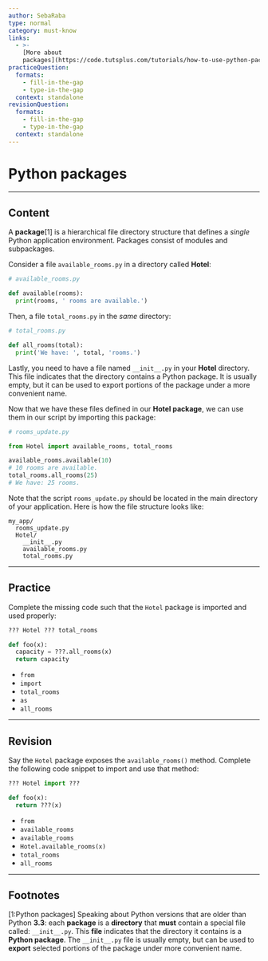 ```yaml
---
author: SebaRaba
type: normal
category: must-know
links:
  - >-
    [More about
    packages](https://code.tutsplus.com/tutorials/how-to-use-python-packages--cms-26000){website}
practiceQuestion:
  formats:
    - fill-in-the-gap
    - type-in-the-gap
  context: standalone
revisionQuestion:
  formats:
    - fill-in-the-gap
    - type-in-the-gap
  context: standalone
---
```


# Python packages


---

## Content

A **package**[1] is a hierarchical file directory structure that defines a *single* Python application environment. Packages consist of modules and subpackages.

Consider a file `available_rooms.py` in a directory called **Hotel**:

```python
# available_rooms.py

def available(rooms):
  print(rooms, ' rooms are available.')
```

Then, a file `total_rooms.py` in the *same* directory:

```python
# total_rooms.py

def all_rooms(total):
  print('We have: ', total, 'rooms.')
```

Lastly, you need to have a file named `__init__.py` in your **Hotel** directory. This file indicates that the directory contains a Python package. It is usually empty, but it can be used to export portions of the package under a more convenient name.

Now that we have these files defined in our **Hotel package**, we can use them in our script by importing this package:

```python
# rooms_update.py

from Hotel import available_rooms, total_rooms

available_rooms.available(10)
# 10 rooms are available.
total_rooms.all_rooms(25)
# We have: 25 rooms.
```

Note that the script `rooms_update.py` should be located in the main directory of your application. Here is how the file structure looks like:

```plain-text
my_app/
  rooms_update.py
  Hotel/
    __init__.py
    available_rooms.py
    total_rooms.py
```


---

## Practice

Complete the missing code such that the `Hotel` package is imported and used properly:

```python
??? Hotel ??? total_rooms

def foo(x):
  capacity = ???.all_rooms(x)
  return capacity
```

- `from`
- `import`
- `total_rooms`
- `as`
- `all_rooms`


---

## Revision

Say the `Hotel` package exposes the `available_rooms()` method. Complete the following code snippet to import and use that method:

```python
??? Hotel import ???

def foo(x):
  return ???(x)
```

- `from`
- `available_rooms`
- `available_rooms`
- `Hotel.available_rooms(x)`
- `total_rooms`
- `all_rooms`


---

## Footnotes

[1:Python packages]
Speaking about Python versions that are older than Python **3.3**: each **package** is a **directory** that **must** contain a special file called: `__init__.py`. This **file** indicates that the directory it contains is a **Python package**. The `__init__.py` file is usually empty, but can be used to **export** selected portions of the package under more convenient name.
 
